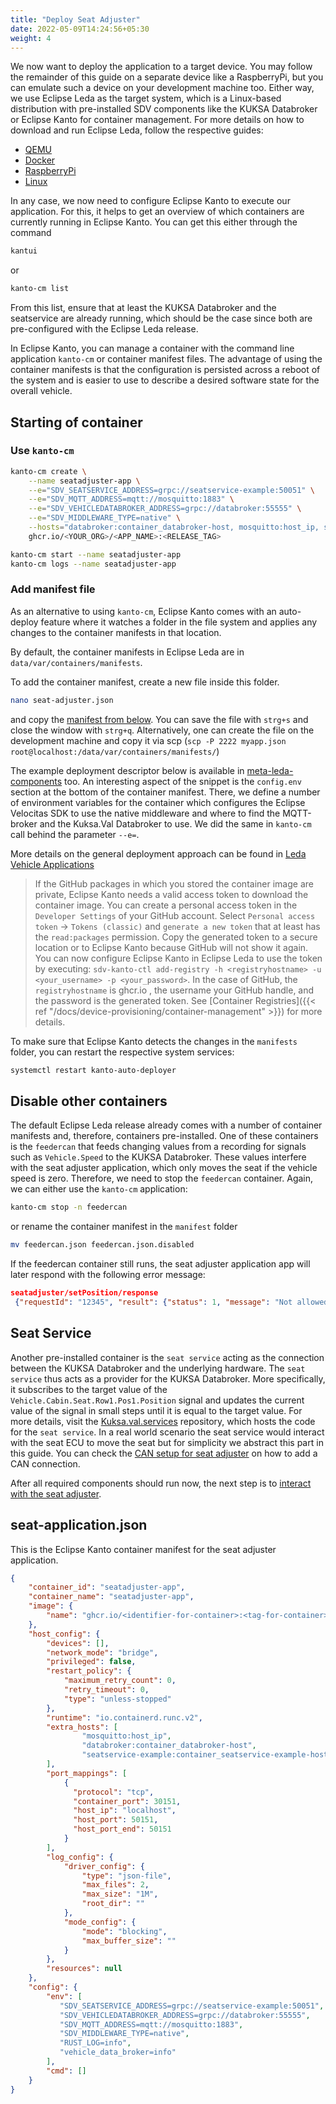 ```yaml
---
title: "Deploy Seat Adjuster"
date: 2022-05-09T14:24:56+05:30
weight: 4
---
```


We now want to deploy the application to a target device.
You may follow the remainder of this guide on a separate device like a RaspberryPi, but you can emulate such a device on your development machine too.
Either way, we use Eclipse Leda as the target system, which is a Linux-based distribution with pre-installed SDV components like the KUKSA Databroker
or Eclipse Kanto for container management. For more details on how to download and run Eclipse Leda, follow the respective guides:

- [QEMU](https://eclipse-leda.github.io/leda/docs/general-usage/running-qemu)
- [Docker](https://eclipse-leda.github.io/leda/docs/general-usage/docker-setup)
- [RaspberryPi](https://eclipse-leda.github.io/leda/docs/general-usage/raspberry-pi)
- [Linux](https://eclipse-leda.github.io/leda/docs/general-usage/linux-setup)

In any case, we now need to configure Eclipse Kanto to execute our application.
For this, it helps to get an overview of which containers are currently running in Eclipse Kanto. You can get this either through the command

```bash
kantui
```

or

```bash
kanto-cm list
```

From this list, ensure that at least the KUKSA Databroker and the seatservice are already running, which should be the case since both are pre-configured
with the Eclipse Leda release.

In Eclipse Kanto, you can manage a container with the command line application `kanto-cm` or container manifest files.
The advantage of using the container manifests is that the configuration is persisted across a reboot of the system and is easier to use
to describe a desired software state for the overall vehicle.

## Starting of container

### Use `kanto-cm`

```bash
kanto-cm create \
    --name seatadjuster-app \
    --e="SDV_SEATSERVICE_ADDRESS=grpc://seatservice-example:50051" \
    --e="SDV_MQTT_ADDRESS=mqtt://mosquitto:1883" \
    --e="SDV_VEHICLEDATABROKER_ADDRESS=grpc://databroker:55555" \
    --e="SDV_MIDDLEWARE_TYPE=native" \
    --hosts="databroker:container_databroker-host, mosquitto:host_ip, seatservice-example:container_seatservice-example-host" \
    ghcr.io/<YOUR_ORG>/<APP_NAME>:<RELEASE_TAG>

kanto-cm start --name seatadjuster-app
kanto-cm logs --name seatadjuster-app
```

### Add manifest file

As an alternative to using `kanto-cm`, Eclipse Kanto comes with an auto-deploy feature where it watches a folder in the file system and applies any changes
to the container manifests in that location.

By default, the container manifests in Eclipse Leda are in `data/var/containers/manifests`.

To add the container manifest, create a new file inside this folder.

```bash
nano seat-adjuster.json
```

and copy the [manifest from below](#seat-applicationjson). You can save the file with `strg+s` and close the window with `strg+q`.
Alternatively, one can create the file on the development machine and copy it via scp (`scp -P 2222 myapp.json root@localhost:/data/var/containers/manifests/`)

The example deployment descriptor below is available in
[meta-leda-components](https://github.com/eclipse-leda/meta-leda/blob/main/meta-leda-components/recipes-sdv/eclipse-leda/kanto-containers/example/seatadjuster-app.json.disabled)
too.
An interesting aspect of the snippet is the `config.env` section at the bottom of the container manifest.
There, we define a number of environment variables for the container
which configures the Eclipse Velocitas SDK to use the native middleware and where to find the MQTT-broker and the Kuksa.Val Databroker to use.
We did the same in `kanto-cm` call behind the parameter `--e=`.

More details on the general deployment approach can be found in [Leda Vehicle Applications](/leda/docs/app-deployment/velocitas/)

> If the GitHub packages in which you stored the container image are private, Eclipse Kanto needs a valid access token to download the container image.
You can create a personal access token in the `Developer Settings` of your GitHub account. Select `Personal access token` -> `Tokens (classic)`
and `generate a new token` that at least has the `read:packages` permission. Copy the generated token to a secure location or to Eclipse Kanto
because GitHub will not show it again.
You can now configure Eclipse Kanto in Eclipse Leda to use the token by executing:
`sdv-kanto-ctl add-registry -h <registryhostname> -u <your_username> -p <your_password>`. In the case of GitHub, the `registryhostname` is ghcr.io
, the username your GitHub handle, and the password is the generated token.
See [Container Registries]({{< ref "/docs/device-provisioning/container-management" >}}) for more details.

To make sure that Eclipse Kanto detects the changes in the `manifests` folder, you can restart the respective system services:

```bash
systemctl restart kanto-auto-deployer
```

## Disable other containers

The default Eclipse Leda release already comes with a number of container manifests and, therefore, containers pre-installed.
One of these containers is the `feedercan` that feeds changing values from a recording for signals such as `Vehicle.Speed` to the KUKSA Databroker.
These values interfere with the seat adjuster application, which only moves the seat if the vehicle speed is zero. Therefore, we need to stop the `feedercan` container.
Again, we can either use the `kanto-cm` application:

```bash
kanto-cm stop -n feedercan
```

or rename the container manifest in the `manifest` folder

```bash
mv feedercan.json feedercan.json.disabled
```

If the feedercan container still runs, the seat adjuster application app will later respond with the following error message:

```json
seatadjuster/setPosition/response
 {"requestId": "12345", "result": {"status": 1, "message": "Not allowed to move seat because vehicle speed is 9.0 and not 0"}}
```

## Seat Service

Another pre-installed container is the `seat service` acting as the connection between the KUKSA Databroker and the underlying hardware.
The `seat service` thus acts as a provider for the KUKSA Databroker.
More specifically, it subscribes to the target value of the `Vehicle.Cabin.Seat.Row1.Pos1.Position` signal and updates the current value of the signal
in small steps until it is equal to the target value.
For more details, visit the [Kuksa.val.services](https://github.com/eclipse/kuksa.val.services/tree/main/seat_service) repository,
which hosts the code for the `seat service`. In a real world scenario the seat service would interact with the seat ECU to move the seat
but for simplicity we abstract this part in this guide. You can check the [CAN setup for seat adjuster](/can-seat-adjuster) on how to add a CAN connection.

After all required components should run now, the next step is to [interact with the seat adjuster](/interact-seat-adjuster).

## seat-application.json

This is the Eclipse Kanto container manifest for the seat adjuster application.

```json
{
    "container_id": "seatadjuster-app",
    "container_name": "seatadjuster-app",
    "image": {
        "name": "ghcr.io/<identifier-for-container>:<tag-for-container>"
    },
    "host_config": {
        "devices": [],
        "network_mode": "bridge",
        "privileged": false,
        "restart_policy": {
            "maximum_retry_count": 0,
            "retry_timeout": 0,
            "type": "unless-stopped"
        },
        "runtime": "io.containerd.runc.v2",
        "extra_hosts": [
                "mosquitto:host_ip",
                "databroker:container_databroker-host",
                "seatservice-example:container_seatservice-example-host"
        ],
        "port_mappings": [
            {
              "protocol": "tcp",
              "container_port": 30151,
              "host_ip": "localhost",
              "host_port": 50151,
              "host_port_end": 50151
            }
        ],
        "log_config": {
            "driver_config": {
                "type": "json-file",
                "max_files": 2,
                "max_size": "1M",
                "root_dir": ""
            },
            "mode_config": {
                "mode": "blocking",
                "max_buffer_size": ""
            }
        },
        "resources": null
    },
    "config": {
        "env": [
           "SDV_SEATSERVICE_ADDRESS=grpc://seatservice-example:50051",
           "SDV_VEHICLEDATABROKER_ADDRESS=grpc://databroker:55555",
           "SDV_MQTT_ADDRESS=mqtt://mosquitto:1883",
           "SDV_MIDDLEWARE_TYPE=native",
           "RUST_LOG=info",
           "vehicle_data_broker=info"
        ],
        "cmd": []
    }
}
```
